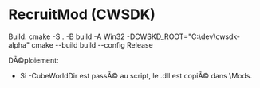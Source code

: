 ﻿# RecruitMod (CWSDK)

Build:
  cmake -S . -B build -A Win32 -DCWSKD_ROOT="C:\dev\cwsdk-alpha"
  cmake --build build --config Release

DÃ©ploiement:
  - Si -CubeWorldDir est passÃ© au script, le .dll est copiÃ© dans \\Mods\.

